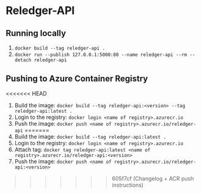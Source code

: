 # Reledger-API

## Running locally

1. `docker build --tag reledger-api .`
2. `docker run --publish 127.0.0.1:5000:80 --name reledger-api --rm --detach reledger-api`

## Pushing to Azure Container Registry

<<<<<<< HEAD
1. Build the image: `docker build --tag reledger-api:<version> --tag reledger-api:latest .`
2. Login to the registry: `docker login <name of registry>.azurecr.io`
3. Push the image: `docker push <name of registry>.azurecr.io/reledger-api`
=======
1. Build the image: `docker build --tag reledger-api:latest .`
2. Login to the registry: `docker login <name of registry>.azurecr.io`
3. Attach tag: `docker tag reledger-api:latest <name of registry>.azurecr.io/reledger-api:<version>`
4. Push the image: `docker push <name of registry>.azurecr.io/reledger-api:<version>`
>>>>>>> 605f7cf (Changelog + ACR push instructions)
